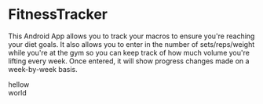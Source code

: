 # FitnessTracker
This Android App allows you to track your macros to ensure you're reaching your diet goals. It also allows you to enter in the number of sets/reps/weight while you're at the gym so you can keep track of how much volume you're lifting every week. Once entered, it will show progress changes made on a week-by-week basis.

hellow <br/> world <br/>
